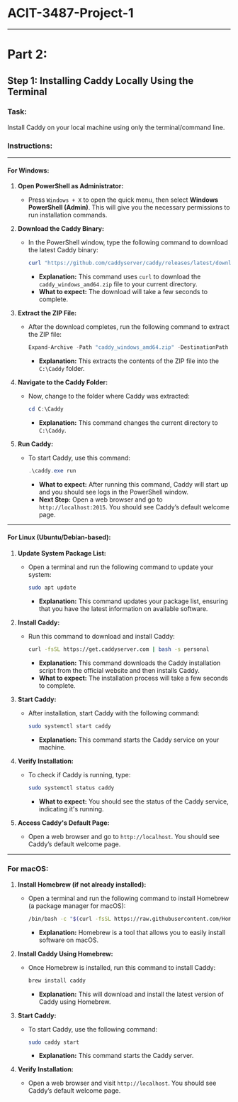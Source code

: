 # ACIT-3487-Project-1
---

# Part 2: 
## Step 1: Installing Caddy Locally Using the Terminal


### Task:
Install Caddy on your local machine using only the terminal/command line.
### Instructions:
---
#### For Windows:
1. **Open PowerShell as Administrator:**
   - Press `Windows + X` to open the quick menu, then select **Windows PowerShell (Admin)**. This will give you the necessary permissions to run installation commands.
2. **Download the Caddy Binary:**
   - In the PowerShell window, type the following command to download the latest Caddy binary:
     ```powershell
     curl "https://github.com/caddyserver/caddy/releases/latest/download/caddy_windows_amd64.zip" -o caddy_windows_amd64.zip
     ```
     - **Explanation:** This command uses `curl` to download the `caddy_windows_amd64.zip` file to your current directory. 
     - **What to expect:** The download will take a few seconds to complete.

3. **Extract the ZIP File:**
   - After the download completes, run the following command to extract the ZIP file:
     ```powershell
     Expand-Archive -Path "caddy_windows_amd64.zip" -DestinationPath "C:\Caddy"
     ```
     - **Explanation:** This extracts the contents of the ZIP file into the `C:\Caddy` folder.

4. **Navigate to the Caddy Folder:**
   - Now, change to the folder where Caddy was extracted:
     ```powershell
     cd C:\Caddy
     ```
     - **Explanation:** This command changes the current directory to `C:\Caddy`.

5. **Run Caddy:**
   - To start Caddy, use this command:
     ```powershell
     .\caddy.exe run
     ```
     - **What to expect:** After running this command, Caddy will start up and you should see logs in the PowerShell window.
     - **Next Step:** Open a web browser and go to `http://localhost:2015`. You should see Caddy’s default welcome page.

---
#### For Linux (Ubuntu/Debian-based):
1. **Update System Package List:**
   - Open a terminal and run the following command to update your system:
     ```bash
     sudo apt update
     ```
     - **Explanation:** This command updates your package list, ensuring that you have the latest information on available software.

2. **Install Caddy:**
   - Run this command to download and install Caddy:
     ```bash
     curl -fsSL https://get.caddyserver.com | bash -s personal
     ```
     - **Explanation:** This command downloads the Caddy installation script from the official website and then installs Caddy.
     - **What to expect:** The installation process will take a few seconds to complete.
3. **Start Caddy:**
   - After installation, start Caddy with the following command:
     ```bash
     sudo systemctl start caddy
     ```
     - **Explanation:** This command starts the Caddy service on your machine.
4. **Verify Installation:**
   - To check if Caddy is running, type:
     ```bash
     sudo systemctl status caddy
     ```
     - **What to expect:** You should see the status of the Caddy service, indicating it's running.

5. **Access Caddy's Default Page:**
   - Open a web browser and go to `http://localhost`. You should see Caddy’s default welcome page.
---
### For macOS:
1. **Install Homebrew (if not already installed):**
   - Open a terminal and run the following command to install Homebrew (a package manager for macOS):
     ```bash
     /bin/bash -c "$(curl -fsSL https://raw.githubusercontent.com/Homebrew/install/HEAD/install.sh)"
     ```
     - **Explanation:** Homebrew is a tool that allows you to easily install software on macOS.

2. **Install Caddy Using Homebrew:**
   - Once Homebrew is installed, run this command to install Caddy:
     ```bash
     brew install caddy
     ```
     - **Explanation:** This will download and install the latest version of Caddy using Homebrew.

3. **Start Caddy:**
   - To start Caddy, use the following command:
     ```bash
     sudo caddy start
     ```
     - **Explanation:** This command starts the Caddy server.

4. **Verify Installation:**
   - Open a web browser and visit `http://localhost`. You should see Caddy’s default welcome page.
